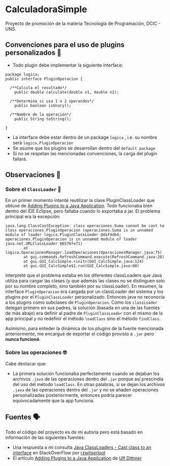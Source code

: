 # CalculadoraSimple
Proyecto de promoción de la materia Tecnología de Programación, DCIC - UNS. 


## Convenciones para el uso de plugins personalizados :handshake:
* Todo plugin debe implementar la siguiente interface:
```
package logica;
public interface PluginOperacion {

  /**Calcula el resultado*/
	public double calculate(double n1, double n2);
  
  /**Determina si usa 1 o 2 operandos*/
	public boolean isUnary();
  
  /**Nombre de la operación*/
	public String toString();

}
```
* La interface debe estar dentro de un package ```logica``` , i.e. su nombre será ```logica.PluginOperacion```
* Se asume que los plugins se desarrollan dentro del ```default package```
* Si no se respetan las mencionadas convenciones, la carga del plugin fallará.


## Observaciones :eyes:

### Sobre el ```ClassLoader``` :thinking:
En un primer momento intenté reutilizar la clase PluginClassLoader que obtuve de [Adding Plugins to a Java Application](https://javaranch.com/journal/200607/Plugins.html).
Todo funcionaba bien dentro del IDE Eclipse, pero fallaba cuando lo exportaba a jar. 
El problema principal era la excepción:
```
java.lang.ClassCastException: class operaciones.Suma cannot be cast to class operaciones.PluginOperacion (operaciones.Suma is in unnamed module of loader logica.PluginClassLoader @daf4db4; operaciones.PluginOperacion is in unnamed module of loader java.net.URLClassLoader @6576fe71)
        at logica.OperacionesManager.loadOperaciones(OperacionesManager.java:75)
        at gui.commands.RefreshCommand.execute(RefreshCommand.java:28)
        at gui.GUI_CalcSimple.<init>(GUI_CalcSimple.java:124)
        at gui.GUI_CalcSimple$1.run(GUI_CalcSimple.java:60)
```
Interpreté que el problema estaba en los diferentes classLoaders que Java utiliza para cargar las clases (y que además las clases no se distinguen solo por su nombre completo, sino también por su classLoader).
En resumen, la interface ```PluginOperacion``` era cargada por un classLoader del sistema y los plugins por el ```PluginClassLoader``` personalizado. Entonces java no reconocía a los plugins como subclases de ```PluginOperacion```.
Como los ```classLoader``` delegan primero en sus padres, la solución (basada en una de las fuentes de más abajo) era definir al padre de ```PluginClassLoader``` con el mismo de la app principal y no redefinir el
método ```loadClass``` sino el método ```findClass```.

Asímismo, para enteder la dinámica de los plugins de la fuente mencionada anteriormente, me encargué de exportar el código provisto a ```.jar``` pero **nunca funcionó**.

### Sobre las operaciones :nerd_face: 
Cabe destacar que:
* La primera solución funcionaba perfectamente cuando se dejaban los archivos ```.java``` de las operaciones dentro del ```.jar``` porque así prescindía del uso del método
```loadClass```. En otras palabras, si se dejan los archivos ```.java``` de las operaciones dentro del ```.jar``` y no se añaden operaciones personalizadas posteriormente, entonces podría parecer equivocadamente que la app funciona.


## Fuentes :speaking_head:
Todo el código del proyecto es de mi autoría pero está basado en información de las siguientes fuentes:
* Una respuesta a mi consulta [Java ClassLoaders - Cast class to an interface](https://stackoverflow.com/questions/65100898/java-classloaders-cast-class-to-an-interface/65101060#65101060) en StackOverFlow por [rzwitserloot](https://stackoverflow.com/users/768644/rzwitserloot)
* El artículo [Adding Plugins to a Java Application](https://javaranch.com/journal/200607/Plugins.html) de [Ulf Dittmer](http://www.javaranch.com/contact.jsp#UlfDittmer)
